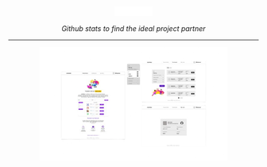 <p align="center"><img width=15% src="static/images/devXdev.png"></p>
<p align="center"><em>Github stats to find the ideal project partner</em></p>
<hr>
<p align="center"><img width=75% src="static/images/first-img-removebg-preview.png"></p>


